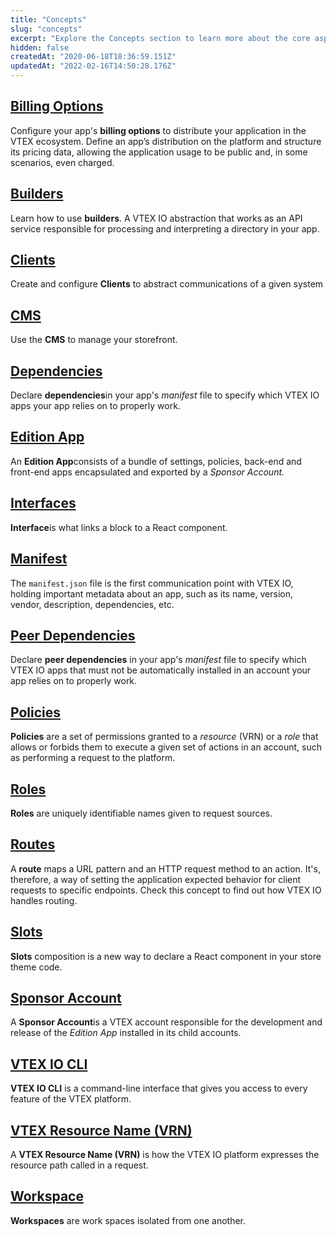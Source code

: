 ```yaml
---
title: "Concepts"
slug: "concepts"
excerpt: "Explore the Concepts section to learn more about the core aspects of the VTEX IO platform."
hidden: false
createdAt: "2020-06-18T18:36:59.151Z"
updatedAt: "2022-02-16T14:50:28.176Z"
---
```

## [Billing Options](/docs/guides/vtex-io-documentation-billing-options)

Configure your app's **billing options** to distribute your application in the VTEX ecosystem. Define an app’s distribution on the platform and structure its pricing data, allowing the application usage to be public and, in some scenarios, even charged.

## [Builders](/docs/guides/vtex-io-documentation-builders)

Learn how to use **builders**. A VTEX IO abstraction that works as an API service responsible for processing and interpreting a directory in your app.

## [Clients](/docs/guides/vtex-io-documentation-clients)

Create and configure **Clients** to abstract communications of a given system

## [CMS](/docs/guides/vtex-io-documentation-cms)

Use the **CMS** to manage your storefront.

## [Dependencies](/docs/guides/vtex-io-documentation-dependencies)

Declare **dependencies**in your app's *manifest* file to specify which VTEX IO apps your app relies on to properly work.

## [Edition App](/docs/guides/vtex-io-documentation-edition-app)

An **Edition App**consists of a bundle of settings, policies, back-end and front-end apps encapsulated and exported by a *Sponsor Account.*

## [Interfaces](/docs/guides/vtex-io-documentation-interfaces)

**Interface**is what links a block to a React component.

## [Manifest](/docs/guides/vtex-io-documentation-manifest)

The `manifest.json` file is the first communication point with VTEX IO, holding important metadata about an app, such as its name, version, vendor, description, dependencies, etc.

## [Peer Dependencies](/docs/guides/vtex-io-documentation-peerdependencies)

Declare **peer dependencies** in your app's *manifest* file to specify which VTEX IO apps that must not be automatically installed in an account your app relies on to properly work.

## [Policies](/docs/guides/vtex-io-documentation-policies)

**Policies** are a set of permissions granted to a *resource* (VRN) or a *role* that allows or forbids them to execute a given set of actions in an account, such as performing a request to the platform.

## [Roles](ref:roles)

**Roles** are uniquely identifiable names given to request sources.

## [Routes](/docs/guides/routes)

A **route** maps a URL pattern and an HTTP request method to an action. It's, therefore, a way of setting the application expected behavior for client requests to specific endpoints. Check this concept to find out how VTEX IO handles routing.

## [Slots](/docs/guides/vtex-io-documentation-slots)

**Slots** composition is a new way to declare a React component in your store theme code.

## [Sponsor Account](/docs/guides/vtex-io-documentation-sponsor-account)

A **Sponsor Account**is a VTEX account responsible for the development and release of the *Edition App* installed in its child accounts.

## [VTEX IO CLI](/docs/guides/vtex-io-documentation-toolbelt)

**VTEX IO CLI** is a command-line interface that gives you access to every feature of the VTEX platform.

## [VTEX Resource Name (VRN)](/docs/guides/vtex-io-documentation-vrn)

A **VTEX Resource Name (VRN)** is how the VTEX IO platform expresses the resource path called in a request.

## [Workspace](/docs/guides/vtex-io-documentation-workspace)

**Workspaces** are work spaces isolated from one another.
